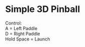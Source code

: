 # Simple 3D Pinball

Control: <br>
A = Left Paddle <br>
D = Right Paddle <br>
Hold Space = Launch <br>
